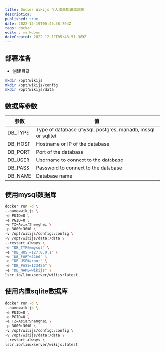 ```yaml
---
title: Docker Wikijs 个人维基知识库部署
description: 
published: true
date: 2022-12-19T05:45:58.794Z
tags: docker
editor: markdown
dateCreated: 2022-12-19T05:43:51.389Z
---
```


## 部署准备
* 创建目录
```bash
mkdir /opt/wikijs
mkdir /opt/wikijs/config
mkdir /opt/wikijs/data
```

## 数据库参数
| 参数    | 值                                                           |
| ------- | ------------------------------------------------------------ |
| DB_TYPE | Type of database (mysql, postgres, mariadb, mssql or sqlite) |
| DB_HOST | Hostname or IP of the database                               |
| DB_PORT | Port of the database                                         |
| DB_USER | Username to connect to the database                          |
| DB_PASS | Password to connect to the database                          |
| DB_NAME | Database name                                                |

## 使用mysql数据库
```bash
docker run -d \
--name=wikijs \
-e PUID=0 \
-e PGID=0 \
-e TZ=Asia/Shanghai \
-p 3000:3000 \
-v /opt/wikijs/config:/config \
-v /opt/wikijs/data:/data \
--restart always \
-e "DB_TYPE=mysql" \
-e "DB_HOST=127.0.0.1" \
-e "DB_PORT=3306" \
-e "DB_USER=root" \
-e "DB_PASS=123456" \
-e "DB_NAME=wikijs" \
lscr.io/linuxserver/wikijs:latest
```

## 使用内置sqlite数据库
```bash
docker run -d \
--name=wikijs \
-e PUID=0 \
-e PGID=0 \
-e TZ=Asia/Shanghai \
-p 3000:3000 \
-v /opt/wikijs/config:/config \
-v /opt/wikijs/data:/data \
--restart always \
lscr.io/linuxserver/wikijs:latest
```

